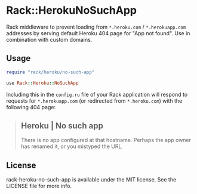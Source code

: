 # Rack::HerokuNoSuchApp

Rack middleware to prevent loading from `*.heroku.com` / `*.herokuapp.com` addresses by serving default Heroku 404 page for "App not found". Use in combination with custom domains.

## Usage

```ruby
require "rack/heroku/no-such-app"

use Rack::Heroku::NoSuchApp
```

Including this in the `config.ru` file of your Rack application will respond to requests for `*.herokuapp.com` (or redirected from `*.heroku.com`) with the following 404 page:

> ## Heroku | No such app
>
> There is no app configured at that hostname.
> Perhaps the app owner has renamed it, or you mistyped the URL.

## License

rack-heroku-no-such-app is available under the MIT license. See the LICENSE file for more info.
